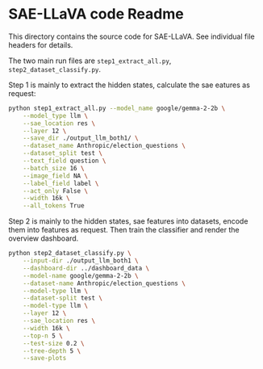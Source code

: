 # SAE-LLaVA code Readme

This directory contains the source code for SAE-LLaVA.  See individual file headers for details.

The two main run files are `step1_extract_all.py`, `step2_dataset_classify.py`.

Step 1 is mainly to extract the hidden states, calculate the sae eatures as request:

```bash
python step1_extract_all.py --model_name google/gemma-2-2b \
    --model_type llm \
    --sae_location res \
    --layer 12 \
    --save_dir ./output_llm_both1/ \
    --dataset_name Anthropic/election_questions \
    --dataset_split test \
    --text_field question \
    --batch_size 16 \
    --image_field NA \
    --label_field label \
    --act_only False \
    --width 16k \
    --all_tokens True
```

Step 2 is mainly to the hidden states, sae features into datasets, encode them into features as request. Then train the classifier and render the overview dashboard.

```bash
python step2_dataset_classify.py \
    --input-dir ./output_llm_both1 \
    --dashboard-dir ../dashboard_data \
    --model-name google/gemma-2-2b \
    --dataset-name Anthropic/election_questions \
    --model-type llm \
    --dataset-split test \
    --model-type llm \
    --layer 12 \
    --sae_location res \
    --width 16k \
    --top-n 5 \
    --test-size 0.2 \
    --tree-depth 5 \
    --save-plots
```
